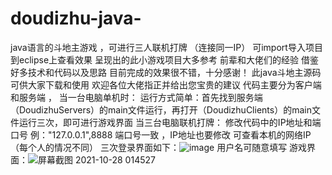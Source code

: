 # doudizhu-java-   
java语言的斗地主游戏 ，可进行三人联机打牌 （连接同一IP）  可import导入项目到eclipse上查看效果 
呈现出的此小游戏项目大多参考 前辈和大佬们的经验 借鉴好多技术和代码以及思路 目前完成的效果很不错，十分感谢！
此java斗地主源码 可供大家下载和使用 欢迎各位大佬指正并给出您宝贵的建议 
代码主要分为客户端和服务端 ，
当一台电脑单机时：
运行方式简单：首先找到服务端（DoudizhuServers）的main文件运行，再打开（DoudizhuClients）的main文件运行三次，即可进行游戏界面
当三台电脑联机打牌：
修改代码中的IP地址和端口号 例："127.0.0.1",8888  端口号一致 ，IP地址也要修改 可查看本机的网络IP（每个人的情况不同）
三次登录界面如下：![image](https://user-images.githubusercontent.com/79743751/139117940-3053d8d8-17ec-4aa1-b10f-4961b1a046ae.png) 用户名可随意填写
游戏界面：![屏幕截图 2021-10-28 014527](https://user-images.githubusercontent.com/79743751/139118733-4582244e-e48f-4528-81a2-c997fee1a23f.png)


